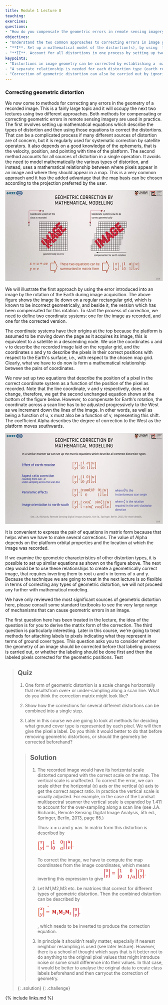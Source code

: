 ```yaml
---
title: Module 1 Lecture 8
teaching: 
exercises:
questions:
- "How do you compensate the geometric errors in remote sensing imagery?"
objectives:
- "Understand the two common approaches to correcting errors in image geometry"
- "**I**. Set up a mathematical model of the distortion(s), by using  the appropriate equations for each of the distortion types treated in the last lecture."
- "**II**. Account for all distortions in one process by setting up two equations that allow the pixels in a distorted image to be relocated spatially so that they appear in their correct positions with respect to a known map base"
keypoints:
- "Distortions in image geometry can be corrected by establishing a  mathematical relationship between the positions of pixels in the recorded (distorted) data and their correct positions relative to the landscape."
- "A separate relationship is needed for each distortion type (earth rotation, panoramic effects, earth curvature) but these corrections can be combined through matrix multiplication to produce  a single correction formula."
- "Correction of geometric distortion can also be carried out by ignoring the precise correction formulae and, instead, setting up a mathematical (polynomial) relationship between the positions of pixels in the recorded image and their (correct) positions on a known map grid."
---
```


### Correcting geometric distortion

We now come to methods for correcting any errors in the geometry of a recorded image. This is a fairly large topic and it will occupy the next two lectures using two different approaches. Both methods for compensating or correcting geometric errors in remote sensing imagery are used in practice. The first involves setting up mathematical equations which describe the types of distortion and then using those equations to correct the distortions. That can be a complicated process if many different sources of distortion are of concern, but it is regularly used for systematic correction by satellite operators. It also depends on a good knowledge of the ephemeris, that is the velocity, position, and pointing with time of the platform. The second method accounts for all sources of distortion in a single operation. It avoids the need to model mathematically the various types of distortion, and instead, uses a mathematical relationship between where pixels appear in an image and where they should appear in a map. This is a very common approach and it has the added advantage that the map basis can be chosen according to the projection preferred by the user. 

![RS05801](..\fig\Lec_8\RS05801.png)



We will illustrate the first approach by using the error introduced into an image by the rotation of the Earth during image acquisition. The above figure shows the image lie down on a regular rectangular grid, which is known to be incorrect geometrically, and beside it, the version which has been compensated for this rotation. To start the process of correction, we need to define two coordinate systems: one for the image as recorded, and one for the corrected version. 



The coordinate systems have their origins at the top because the platform is assumed to be moving down the page as it acquires its image, this is equivalent to a satellite in a descending node. We use the coordinates u and v to describe the recorded image laid on the regular grid, and the coordinates x and y to describe the pixels in their correct positions with respect to the Earth's surface, i.e., with respect to the chosen map grid. Clearly, what we have to do now is form a mathematical relationship between the pairs of coordinates. 

We now set up two equations that describe the position of a pixel in the correct coordinate system as a function of the position of the pixel as recorded. Note that the line coordinate, v and y respectively, does not change, therefore, we get the second unchanged equation shown at the bottom of the figure below. However, to compensate for Earth's rotation, the coordinate across a scan line has to be adjusted progressively to the West as we increment down the lines of the image. In other words, as well as being a function of u, x must also be a function of v, representing this shift. The coefficient Alpha describes the degree of correction to the West as the platform moves southwards. 

![RS06801](..\fig\Lec_8\RS06801.png)

It is convenient to express the pair of equations in matrix form because that helps when we have to make several corrections. The value of Alpha depends on the platform orbital properties and the location at which the image was recorded. 

If we examine the geometric characteristics of other distortion types, it is possible to set up similar equations as shown on the figure above. The next step would be to use these relationships to create a geometrically correct image, that requires inverting them to root u and v in terms of x and y. Because the technique we are going to treat in the next lecture is so flexible in terms of correcting any types of geometric distortion, we will not proceed any further with mathematical modeling. 

We have only reviewed the most significant sources of geometric distortion here, please consult some standard textbooks to see the very large range of mechanisms that can cause geometric errors in an image. 

The first question here has been treated in the lecture, the idea of the question is for you to derive the matrix form of the correction. The third question is particularly interesting. Later in this course, we're going to treat methods for attaching labels to pixels indicating what they represent in terms of ground cover types. This question asks you to consider whether the geometry of an image should be corrected before that labeling process is carried out, or whether the labeling should be done first and then the labeled pixels corrected for the geometric positions. 
Test
> ## Quiz
>
> 1. One form of geometric distortion is a scale change  horizontally that resultsfrom over• or under-sampling along  a scan line.  What do you think the correction matrix might look like?
>
> 2. Show how the corrections for several different distortions can be combined into a single
> step.
>
> 3. Later in this course we are going to look at methods for deciding what ground cover type is represented by each pixel.  We will then give the pixel  a label.  Do you think  it would better to do that before removing geometric distortions, or should the geometry be corrected beforehand?
>
> > ## Solution
> >
> > 1. The recorded image would have its horizontal scale distorted compared with the correct scale on the map.  The vertical scale is unaffected.  To correct the error, we can scale either the horizontal (x) axis or the vertical (y) axis to get the correct aspect ratio.  In practice the vertical scale is usually adjusted.  For example, in the case of the Landsat multispectral scanner the vertical scale is expanded by 1.411 to account for the over-sampling along a scan line (see J.A. Richards, Remote Sensing Digital Image Analysis, 5th ed., Springer, Berlin, 2013, page 65.) 
> >
> >    Thus: x = u and y =av. In matrix form this distortion is described by
> >
> >    ![matrix1](..\fig\Lec_8\Quiz\matrix1.png)
> >
> >    To correct the image, we have to compute the map coordinates from the image coordinates, which means inverting this expression to give![matrix2](..\fig\Lec_8\Quiz\matrix2.png)
> >
> >    
> >    
> > 2. Let M1,M2,M3 etc. be matrices that correct for different types of geometric distortion.  Then the combined distortion can be described by 
> >
> >    ![matrix3](..\fig\Lec_8\Quiz\matrix3.png)
> >
> >    , which needs to be inverted to produce the correction equation. 
> >
> > 3. In principle it shouldn’t really matter, especially if nearest neighbor resampling is used (see later lecture).  However, there is a school of thought which says that is it better not to do anything to the original pixel values that might introduce noise or some small difference into their values.  In that case, it would be better to analyse the original data to create class labels beforehand and then carryout the correction of geometry.
> >
> {: .solution}
{: .challenge}



{% include links.md %}

